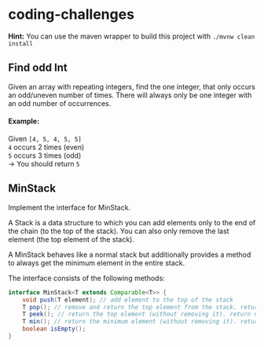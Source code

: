 # coding-challenges

**Hint:** You can use the maven wrapper to build this project with `./mvnw clean install`

## Find odd Int

Given an array with repeating integers, find the one integer, that only occurs an odd/uneven number of times. There will
always only be one integer with an odd number of occurrences.

#### Example:

Given `[4, 5, 4, 5, 5]`  
`4` occurs 2 times (even)  
`5` occurs 3 times (odd)  
-> You should return `5`

## MinStack

Implement the interface for MinStack.

A Stack is a data structure to which you can add elements only to the end of the chain (to the top of the stack). You
can also only remove the last element (the top element of the stack).

A MinStack behaves like a normal stack but additionally provides a method to always get the minimum element in the
entire stack.

The interface consists of the following methods:

````java
interface MinStack<T extends Comparable<T>> {
    void push(T element); // add element to the top of the stack
    T pop(); // remove and return the top element from the stack. return null if the stack is empty.
    T peek(); // return the top element (without removing it). return null if the stack is empty.
    T min(); // return the minimum element (without removing it). return null if the stack is empty.
    boolean isEmpty();
}
````
